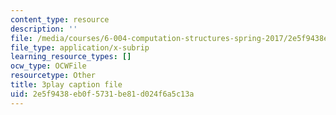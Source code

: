 ```yaml
---
content_type: resource
description: ''
file: /media/courses/6-004-computation-structures-spring-2017/2e5f9438eb0f5731be81d024f6a5c13a_UuUPG_amkWc.vtt
file_type: application/x-subrip
learning_resource_types: []
ocw_type: OCWFile
resourcetype: Other
title: 3play caption file
uid: 2e5f9438-eb0f-5731-be81-d024f6a5c13a
---
```

